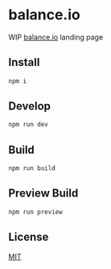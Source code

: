 # balance.io

WIP [balance.io](https://balance.io) landing page

## Install

```sh
npm i
```

## Develop

```sh
npm run dev
```

## Build

```sh
npm run build
```

## Preview Build

```sh
npm run preview
```

## License

[MIT](https://github.com/balance-io/balance.io/blob/master/LICENSE)
